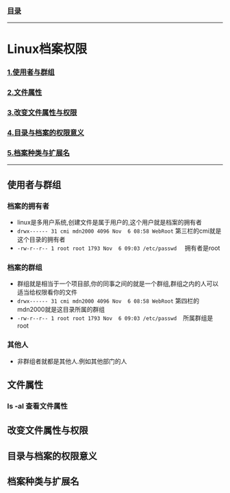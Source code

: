 ### [目录](https://github.com/Letitmiss/Linux-learning/blob/master/README.md)

----
# Linux档案权限

### [1.使用者与群组](#使用者与群组)
### [2.文件属性](#文件属性)
### [3.改变文件属性与权限](#改变文件属性与权限)
### [4.目录与档案的权限意义](#目录与档案的权限意义)
### [5.档案种类与扩展名](#档案种类与扩展名)
-------

## 使用者与群组

### 档案的拥有者
* linux是多用户系统,创建文件是属于用户的,这个用户就是档案的拥有者
* `drwx------ 31 cmi mdn2000 4096 Nov  6 08:58 WebRoot` 第三栏的cmi就是这个目录的拥有者
* `-rw-r--r-- 1 root root 1793 Nov  6 09:03 /etc/passwd `   拥有者是root
### 档案的群组
* 群组就是相当于一个项目部,你的同事之间的就是一个群组,群组之内的人可以适当给权限看你的文件
* `drwx------ 31 cmi mdn2000 4096 Nov  6 08:58 WebRoot` 第四栏的mdn2000就是这目录所属的群组
* `-rw-r--r-- 1 root root 1793 Nov  6 09:03 /etc/passwd `  所属群组是root
### 其他人
* 非群组者就都是其他人.例如其他部门的人
## 文件属性

### ls -al 查看文件属性



## 改变文件属性与权限
## 目录与档案的权限意义
## 档案种类与扩展名
